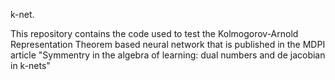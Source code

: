 k-net.


This repository contains the code used to test the Kolmogorov-Arnold Representation Theorem based neural network that is published in the MDPI article "Symmentry in the algebra of learning: dual numbers and de jacobian in k-nets"

